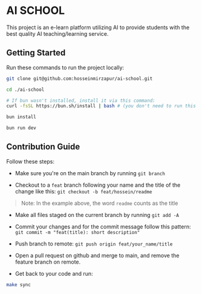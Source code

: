# AI SCHOOL

This project is an e-learn platform utilizing AI to provide students with the best quality AI teaching/learning service.

## Getting Started

Run these commands to run the project locally:

```bash
git clone git@github.com:hosseinmirzapur/ai-school.git

cd ./ai-school

# If bun wasn't installed, install it via this command:
curl -fsSL https://bun.sh/install | bash # (you don't need to run this if you already have bun installed)

bun install

bun run dev
```

## Contribution Guide

Follow these steps:

- Make sure you're on the main branch by running `git branch`

- Checkout to a `feat` branch following your name and the title of the change like this: `git checkout -b feat/hossein/readme`

> Note: In the example above, the word `readme` counts as the title
- Make all files staged on the current branch by running `git add -A`

- Commit your changes and for the commit message follow this pattern: `git commit -m "feat(title): short description"`

- Push branch to remote: `git push origin feat/your_name/title`

- Open a pull request on github and merge to main, and remove the feature branch on remote.

- Get back to your code and run:

```bash
make sync